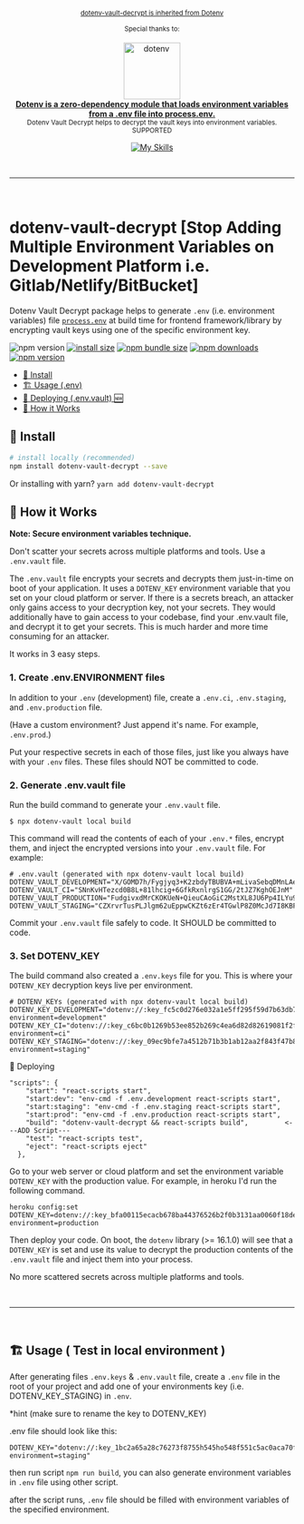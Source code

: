 <div align="center">
<p>
  <sup>
    <a href="https://github.com/sponsors/motdotla">dotenv-vault-decrypt is inherited from Dotenv</a>
  </sup>
</p>
<sup>Special thanks to:</sup>
<br>
<br>
<a href="https://www.warp.dev/?utm_source=github&utm_medium=referral&utm_campaign=dotenv_p_20220831">
  <div>
    <img src="https://raw.githubusercontent.com/motdotla/dotenv/master/dotenv.svg" alt="dotenv" width="100" />

  </div>
  <b>Dotenv is a zero-dependency module that loads environment variables from a .env file into process.env.</b>
  
</a>
<br/>

<div>
    <sup>Dotenv Vault Decrypt helps to decrypt the vault keys into environment variables.</sup>
  </div>
<sup>SUPPORTED</sup>

[![My Skills](https://skillicons.dev/icons?i=react,vue,nextjs,angular,svelte)](https://skillicons.dev)

<br>
<hr>
<br>
</div>

# dotenv-vault-decrypt [Stop Adding Multiple Environment Variables on Development Platform i.e. Gitlab/Netlify/BitBucket]

Dotenv Vault Decrypt package helps to generate `.env` (i.e. environment variables) file [`process.env`](https://nodejs.org/docs/latest/api/process.html#process_process_env) at build time for frontend framework/library by encrypting vault keys using one of the specific environment key.

![npm version](https://img.shields.io/npm/v/dotenv-vault-decrypt.svg?style=flat-square)
[![install size](https://img.shields.io/badge/dynamic/json?url=https://packagephobia.com/v2/api.json?p=dotenv-vault-decrypt&query=$.install.pretty&label=install%20size&style=flat-square)](https://packagephobia.now.sh/result?p=dotenv-vault-decrypt)
[![npm bundle size](https://img.shields.io/bundlephobia/minzip/axios?style=flat-square)](https://bundlephobia.com/package/axios@latest)
[![npm downloads](https://img.shields.io/npm/dm/dotenv-vault-decrypt.svg?style=flat-square)](https://npm-stat.com/charts.html?package=dotenv-vault-decrypt) [![npm version](https://badge.fury.io/js/dotenv-vault-decrypt.svg)](https://badge.fury.io/js/dotenv-vault-decrypt)

- [🌱 Install](#-install)
- [🏗️ Usage (.env)](#%EF%B8%8F-usage)
- [🚀 Deploying (.env.vault) 🆕](#-deploying)
- [🌴 How it Works](#-examples)

## 🌱 Install

```bash
# install locally (recommended)
npm install dotenv-vault-decrypt --save
```

Or installing with yarn? `yarn add dotenv-vault-decrypt`

## 🌴 How it Works

**Note: Secure environment variables technique.**

Don't scatter your secrets across multiple platforms and tools. Use a `.env.vault` file.

The `.env.vault` file encrypts your secrets and decrypts them just-in-time on boot of your application. It uses a `DOTENV_KEY` environment variable that you set on your cloud platform or server. If there is a secrets breach, an attacker only gains access to your decryption key, not your secrets. They would additionally have to gain access to your codebase, find your .env.vault file, and decrypt it to get your secrets. This is much harder and more time consuming for an attacker.

It works in 3 easy steps.

### 1. Create .env.ENVIRONMENT files

In addition to your `.env` (development) file, create a `.env.ci`, `.env.staging`, and `.env.production` file.

(Have a custom environment? Just append it's name. For example, `.env.prod`.)

Put your respective secrets in each of those files, just like you always have with your `.env` files. These files should NOT be committed to code.

### 2. Generate .env.vault file

Run the build command to generate your `.env.vault` file.

```
$ npx dotenv-vault local build
```

This command will read the contents of each of your `.env.*` files, encrypt them, and inject the encrypted versions into your `.env.vault` file. For example:

```
# .env.vault (generated with npx dotenv-vault local build)
DOTENV_VAULT_DEVELOPMENT="X/GOMD7h/Fygjyq3+K2zbdyTBUBVA+mLivaSebqDMnLAencDGu9YvJji"
DOTENV_VAULT_CI="SNnKvHTezcd0B8L+81lhcig+6GfkRxnlrgS1GG/2tJZ7KghOEJnM"
DOTENV_VAULT_PRODUCTION="FudgivxdMrCKOKUeN+QieuCAoGiC2MstXL8JU6Pp4ILYu9wEwfqe4ne3e2jcVys="
DOTENV_VAULT_STAGING="CZXrvrTusPLJlgm62uEppwCKZt6zEr4TGwlP8Z0McJd7I8KBF522JnhT9/8="
```

Commit your `.env.vault` file safely to code. It SHOULD be committed to code.

### 3. Set DOTENV_KEY

The build command also created a `.env.keys` file for you. This is where your `DOTENV_KEY` decryption keys live per environment.

```
# DOTENV_KEYs (generated with npx dotenv-vault local build)
DOTENV_KEY_DEVELOPMENT="dotenv://:key_fc5c0d276e032a1e5ff295f59d7b63db75b0ae1a5a82ad411f4887c23dc78bd1@dotenv.local/vault/.env.vault?environment=development"
DOTENV_KEY_CI="dotenv://:key_c6bc0b1269b53ee852b269c4ea6d82d82619081f2faddb1e05894fbe90c1ef46@dotenv.local/vault/.env.vault?environment=ci"
DOTENV_KEY_STAGING="dotenv://:key_09ec9bfe7a4512b71b3b1ab12aa2f843f47b8c9dc7d0d954e206f37ca125da69@dotenv.local/vault/.env.vault?environment=staging"
```

🚀 Deploying

```
"scripts": {
    "start": "react-scripts start",
    "start:dev": "env-cmd -f .env.development react-scripts start",
    "start:staging": "env-cmd -f .env.staging react-scripts start",
    "start:prod": "env-cmd -f .env.production react-scripts start",
    "build": "dotenv-vault-decrypt && react-scripts build",         <---ADD Script---
    "test": "react-scripts test",
    "eject": "react-scripts eject"
  },

```

Go to your web server or cloud platform and set the environment variable `DOTENV_KEY` with the production value. For example, in heroku I'd run the following command.

```
heroku config:set DOTENV_KEY=dotenv://:key_bfa00115ecacb678ba44376526b2f0b3131aa0060f18de357a63eda08af6a7fe@dotenv.local/vault/.env.vault?environment=production
```

Then deploy your code. On boot, the `dotenv` library (>= 16.1.0) will see that a `DOTENV_KEY` is set and use its value to decrypt the production contents of the `.env.vault` file and inject them into your process.

No more scattered secrets across multiple platforms and tools.

<br>
<hr>
<br>

## 🏗️ Usage ( Test in local environment )

After generating files `.env.keys` & `.env.vault` file, create a `.env` file in the root of your project and add one of your environments key (i.e. DOTENV_KEY_STAGING) in `.env`.

\*hint (make sure to rename the key to DOTENV_KEY)

.env file should look like this:

```
DOTENV_KEY="dotenv://:key_1bc2a65a28c76273f8755h545ho548f551c5ac0aca70fba37c9@dotenv.local/vault/.env.vault?environment=staging"
```

then run script `npm run build`, you can also generate environment variables in `.env` file using other script.

after the script runs, `.env` file should be filled with environment variables of the specified environment.
